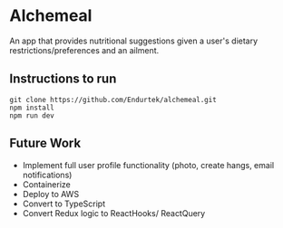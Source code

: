 # Alchemeal

An app that provides nutritional suggestions given a user's dietary restrictions/preferences and an ailment. 

## Instructions to run

```
git clone https://github.com/Endurtek/alchemeal.git
npm install
npm run dev
```

## Future Work

- Implement full user profile functionality (photo, create hangs, email notifications)
- Containerize
- Deploy to AWS
- Convert to TypeScript
- Convert Redux logic to ReactHooks/ ReactQuery
